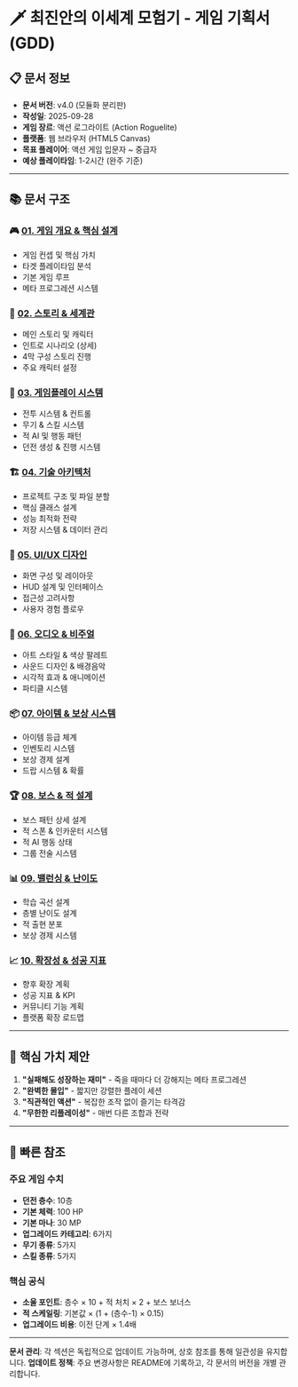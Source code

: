 # 🗡️ 최진안의 이세계 모험기 - 게임 기획서 (GDD)

## 📋 문서 정보
- **문서 버전**: v4.0 (모듈화 분리판)
- **작성일**: 2025-09-28
- **게임 장르**: 액션 로그라이트 (Action Roguelite)
- **플랫폼**: 웹 브라우저 (HTML5 Canvas)
- **목표 플레이어**: 액션 게임 입문자 ~ 중급자
- **예상 플레이타임**: 1-2시간 (완주 기준)

---

## 📚 문서 구조

### 🎮 [01. 게임 개요 & 핵심 설계](./01-game-overview.md)
- 게임 컨셉 및 핵심 가치
- 타겟 플레이타임 분석
- 기본 게임 루프
- 메타 프로그레션 시스템

### 📖 [02. 스토리 & 세계관](./02-story-worldbuilding.md)
- 메인 스토리 및 캐릭터
- 인트로 시나리오 (상세)
- 4막 구성 스토리 진행
- 주요 캐릭터 설정

### 🎯 [03. 게임플레이 시스템](./03-gameplay-systems.md)
- 전투 시스템 & 컨트롤
- 무기 & 스킬 시스템
- 적 AI 및 행동 패턴
- 던전 생성 & 진행 시스템

### 🏗️ [04. 기술 아키텍처](./04-technical-architecture.md)
- 프로젝트 구조 및 파일 분할
- 핵심 클래스 설계
- 성능 최적화 전략
- 저장 시스템 & 데이터 관리

### 🎨 [05. UI/UX 디자인](./05-ui-ux-design.md)
- 화면 구성 및 레이아웃
- HUD 설계 및 인터페이스
- 접근성 고려사항
- 사용자 경험 플로우

### 🎵 [06. 오디오 & 비주얼](./06-audio-visual.md)
- 아트 스타일 & 색상 팔레트
- 사운드 디자인 & 배경음악
- 시각적 효과 & 애니메이션
- 파티클 시스템

### 📦 [07. 아이템 & 보상 시스템](./07-items-rewards.md)
- 아이템 등급 체계
- 인벤토리 시스템
- 보상 경제 설계
- 드랍 시스템 & 확률

### 🏆 [08. 보스 & 적 설계](./08-boss-enemy-design.md)
- 보스 패턴 상세 설계
- 적 스폰 & 인카운터 시스템
- 적 AI 행동 상태
- 그룹 전술 시스템

### 📊 [09. 밸런싱 & 난이도](./09-balancing-difficulty.md)
- 학습 곡선 설계
- 층별 난이도 설계
- 적 출현 분포
- 보상 경제 시스템

### 📈 [10. 확장성 & 성공 지표](./10-expansion-metrics.md)
- 향후 확장 계획
- 성공 지표 & KPI
- 커뮤니티 기능 계획
- 플랫폼 확장 로드맵

---

## 🎯 핵심 가치 제안

1. **"실패해도 성장하는 재미"** - 죽을 때마다 더 강해지는 메타 프로그레션
2. **"완벽한 몰입"** - 짧지만 강렬한 플레이 세션
3. **"직관적인 액션"** - 복잡한 조작 없이 즐기는 타격감
4. **"무한한 리플레이성"** - 매번 다른 조합과 전략

---

## 🔗 빠른 참조

### 주요 게임 수치
- **던전 층수**: 10층
- **기본 체력**: 100 HP
- **기본 마나**: 30 MP
- **업그레이드 카테고리**: 6가지
- **무기 종류**: 5가지
- **스킬 종류**: 5가지

### 핵심 공식
- **소울 포인트**: 층수 × 10 + 적 처치 × 2 + 보스 보너스
- **적 스케일링**: 기본값 × (1 + (층수-1) × 0.15)
- **업그레이드 비용**: 이전 단계 × 1.4배

---

**문서 관리**: 각 섹션은 독립적으로 업데이트 가능하며, 상호 참조를 통해 일관성을 유지합니다.
**업데이트 정책**: 주요 변경사항은 README에 기록하고, 각 문서의 버전을 개별 관리합니다.
